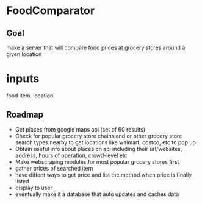 # FoodComparator
 
## Goal
make a server that will compare food prices at grocery stores around a given location

# inputs
food item,
location

## Roadmap
* Get places from google maps api (set of 60 results)
* Check for popular grocery store chains and or other grocery store search types nearby to get locations like walmart, costco, etc to pop up
* Obtain useful info about places on api including their url/websites, address, hours of operation, crowd-level etc
* Make webscraping modules for most popular grocery stores first
* gather prices of searched item
* have diffent ways to get price and list the method when price is finally listed
* display to user
* eventually make it a database that auto updates and caches data
